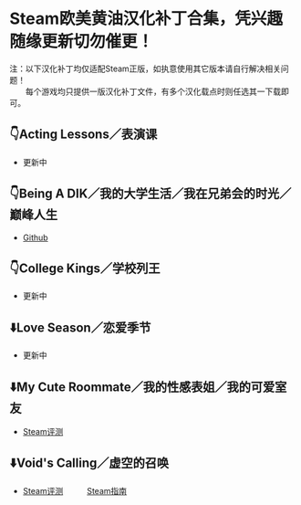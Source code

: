 # Steam欧美黄油汉化补丁合集，凭兴趣随缘更新切勿催更！
注：以下汉化补丁均仅适配Steam正版，如执意使用其它版本请自行解决相关问题！  
　　每个游戏均只提供一版汉化补丁文件，有多个汉化载点时则任选其一下载即可。
## :point_down:Acting Lessons／表演课
- 更新中
## :point_down:Being A DIK／我的大学生活／我在兄弟会的时光／巅峰人生
- [Github](https://github.com/Vetoyi/CN_Patch.Being_A_DIK)
## :point_down:College Kings／学校列王
- 更新中
## :arrow_down:Love Season／恋爱季节
- 更新中
## :arrow_down:My Cute Roommate／我的性感表姐／我的可爱室友
- [Steam评测](https://steamcommunity.com/id/Vetoy/recommended/1276610/)
## :arrow_down:Void's Calling／虚空的召唤
- [Steam评测](https://steamcommunity.com/id/Vetoy/recommended/1212020/)　　　[Steam指南](https://steamcommunity.com/sharedfiles/filedetails/?id=2783923883)
